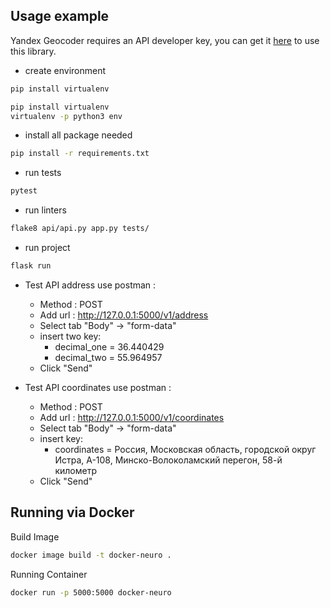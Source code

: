 Usage example
---
Yandex Geocoder requires an API developer key, you can get it [here](https://developer.tech.yandex.com/services/) to use this library.

* create environment
```bash
pip install virtualenv
```
```bash
pip install virtualenv
virtualenv -p python3 env
```

* install all package needed
```bash
pip install -r requirements.txt
```

* run tests
```bash
pytest
```

* run linters
```bash
flake8 api/api.py app.py tests/
```

* run project
```bash
flask run
```

* Test API address use postman :
  *  Method : POST
  *  Add url : http://127.0.0.1:5000/v1/address
  *  Select tab "Body" -> "form-data"
  *  insert two key:
     *  decimal_one = 36.440429
     *  decimal_two = 55.964957
  *  Click "Send"

* Test API coordinates use postman :
  *  Method : POST
  *  Add url : http://127.0.0.1:5000/v1/coordinates
  *  Select tab "Body" -> "form-data"
  *  insert key:
     *  coordinates = Россия, Московская область, городской округ Истра, А-108, Минско-Волоколамский перегон, 58-й километр
  *  Click "Send"

Running via Docker
---

Build Image
```bash
docker image build -t docker-neuro .
```
Running Container
```bash
docker run -p 5000:5000 docker-neuro
```